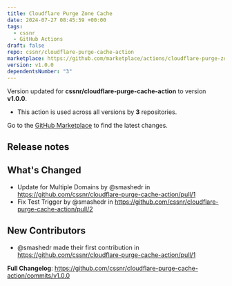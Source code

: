 ```yaml
---
title: Cloudflare Purge Zone Cache
date: 2024-07-27 08:45:59 +00:00
tags:
  - cssnr
  - GitHub Actions
draft: false
repo: cssnr/cloudflare-purge-cache-action
marketplace: https://github.com/marketplace/actions/cloudflare-purge-zone-cache
version: v1.0.0
dependentsNumber: "3"
---
```



Version updated for **cssnr/cloudflare-purge-cache-action** to version **v1.0.0**.
- This action is used across all versions by **3** repositories.

Go to the [GitHub Marketplace](https://github.com/marketplace/actions/cloudflare-purge-zone-cache) to find the latest changes.

## Release notes

## What's Changed
* Update for Multiple Domains by @smashedr in https://github.com/cssnr/cloudflare-purge-cache-action/pull/1
* Fix Test Trigger by @smashedr in https://github.com/cssnr/cloudflare-purge-cache-action/pull/2

## New Contributors
* @smashedr made their first contribution in https://github.com/cssnr/cloudflare-purge-cache-action/pull/1

**Full Changelog**: https://github.com/cssnr/cloudflare-purge-cache-action/commits/v1.0.0
